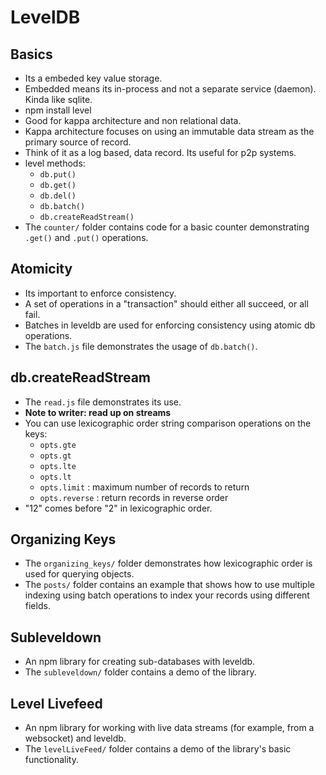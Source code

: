 # LevelDB

## Basics
* Its a embeded key value storage.
* Embedded means its in-process and not a separate service (daemon). Kinda like sqlite.
* npm install level
* Good for kappa architecture and non relational data.
* Kappa architecture focuses on using an immutable data stream as the primary source of record.
* Think of it as a log based, data record. Its useful for p2p systems.
* level methods:
	* `db.put()`
	* `db.get()`
	* `db.del()`
	* `db.batch()`
	* `db.createReadStream()`
* The `counter/` folder contains code for a basic counter demonstrating `.get()` and `.put()` operations.

## Atomicity
* Its important to enforce consistency.
* A set of operations in a "transaction" should either all succeed, or all fail.
* Batches in leveldb are used for enforcing consistency using atomic db operations.
* The `batch.js` file demonstrates the usage of `db.batch()`.

## db.createReadStream
* The `read.js` file demonstrates its use.
* **Note to writer: read up on streams** 
* You can use lexicographic order string comparison operations on the keys:
	* `opts.gte`
	* `opts.gt`
	* `opts.lte`
	* `opts.lt`
	* `opts.limit` : maximum number of records to return 
	* `opts.reverse` : return records in reverse order
* "12" comes before "2" in lexicographic order.

## Organizing Keys
* The `organizing_keys/` folder demonstrates how lexicographic order is used for querying objects. 
* The `posts/` folder contains an example that shows how to use multiple indexing using batch operations to index your records using different fields.

## Subleveldown
* An npm library for creating sub-databases with leveldb.
* The `subleveldown/` folder contains a demo of the library.

## Level Livefeed
* An npm library for working with live data streams (for example, from a websocket) and leveldb.
* The `levelLiveFeed/` folder contains a demo of the library's basic functionality.
